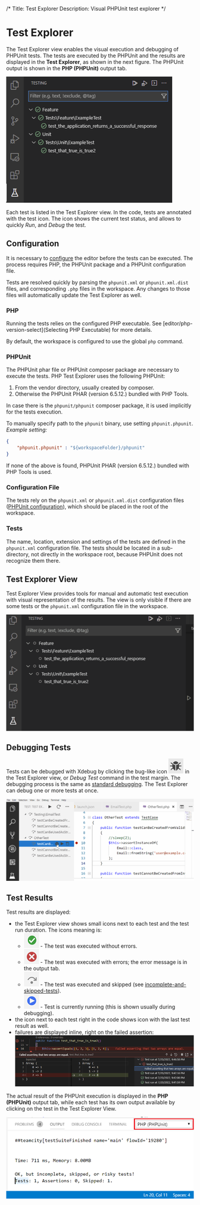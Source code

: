 /*
Title: Test Explorer
Description: Visual PHPUnit test explorer
*/

# Test Explorer

The Test Explorer view enables the visual execution and debugging of PHPUnit tests. The tests are executed by the PHPUnit and the results are displayed in the **Test Explorer**, as shown in the next figure. The PHPUnit output is shown in the **PHP (PHPUnit)** output tab.

![Test Explorer](imgs/test-view.png)

Each test is listed in the Test Explorer view. In the code, tests are annotated with the test icon. The icon shows the current test status, and allows to quickly *Run*, and *Debug* the test.

## Configuration

It is necessary to [configure](configuration) the editor before the tests can be executed. The process requires PHP, the PHPUnit package and a PHPUnit configuration file.

Tests are resolved quickly by parsing the `phpunit.xml` or `phpunit.xml.dist` files, and corresponding `.php` files in the workspace. Any changes to those files will automatically update the Test Explorer as well.

### PHP

Running the tests relies on the configured PHP executable. See [editor/php-version-select](Selecting PHP Executable) for more details.

By default, the workspace is configured to use the global `php` command.

### PHPUnit

The PHPUnit phar file or PHPUnit composer package are necessary to execute the tests. PHP Test Explorer uses the following PHPUnit:

1. From the vendor directory, usually created by composer.
2. Otherwise the PHPUnit PHAR (version 6.5.12.) bundled with PHP Tools.

In case there is the `phpunit/phpunit` composer package, it is used implicitly for the tests execution.

To manually specify path to the `phpunit` binary, use setting `phpunit.phpunit`. *Example setting:*

```json
{
    "phpunit.phpunit" : "${workspaceFolder}/phpunit"
}
```

If none of the above is found, PHPUnit PHAR (version 6.5.12.) bundled with PHP Tools is used.

### Configuration File

The tests rely on the `phpunit.xml` or `phpunit.xml.dist` configuration files ([PHPUnit configuration](https://phpunit.de/manual/6.5/en/appendixes.configuration.html)), which should be placed in the root of the workspace.

### Tests

The name, location, extension and settings of the tests are defined in the `phpunit.xml` configuration file. 
The tests should be located in a sub-directory, not directly in the workspace root, because PHPUnit does not recognize them there.

## Test Explorer View

Test Explorer View provides tools for manual and automatic test execution with visual representation of the results. The view is only visible if there are some tests or the `phpunit.xml` configuration file in the workspace.

![Test Explorer](imgs/test-explorer.gif)

## Debugging Tests

Tests can be debugged with Xdebug by clicking the bug-like icon ![Debugging Icon](imgs/test-debuging.png) in the Test Explorer view, or *Debug Test* command in the test margin. The debugging process is the same as [standard debugging](Debug). The Test Explorer can debug one or more tests at once.

![Test Explorer](imgs/test-debug.gif)

## Test Results

Test results are displayed:

- the Test Explorer view shows small icons next to each test and the test run duration. The icons meaning is:
  * ![Test success](imgs/test-success.png) - The test was executed without errors.
  * ![Test failure](imgs/test-failure.png) - The test was executed with errors; the error message is in the output tab.
  * ![Test skipped](imgs/test-skipped.png) - The test was executed and skipped (see [incomplete-and-skipped-tests](https://phpunit.de/manual/6.5/en/incomplete-and-skipped-tests.html)).
  * ![Test running](imgs/test-running.png) - Test is currently running (this is shown usually during debugging).
- the icon next to each test right in the code shows icon with the last test result as well.
- failures are displayed inline, right on the failed assertion:
  ![Failed assertion with diff](imgs/test-diff.png)

The actual result of the PHPUnit execution is displayed in the **PHP (PHPUnit)** output tab, while each test has its own output available by clicking on the test in the Test Explorer View.

![Test Output](imgs/test-output.png)
